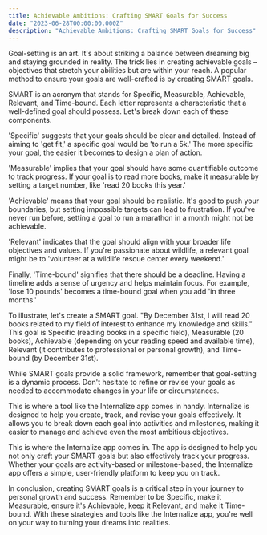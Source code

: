 ```yaml
---
title: Achievable Ambitions: Crafting SMART Goals for Success
date: "2023-06-28T00:00:00.000Z"
description: "Achievable Ambitions: Crafting SMART Goals for Success"
---
```

Goal-setting is an art. It's about striking a balance between dreaming big and staying grounded in reality. The trick lies in creating achievable goals – objectives that stretch your abilities but are within your reach. A popular method to ensure your goals are well-crafted is by creating SMART goals.

SMART is an acronym that stands for Specific, Measurable, Achievable, Relevant, and Time-bound. Each letter represents a characteristic that a well-defined goal should possess. Let's break down each of these components.

'Specific' suggests that your goals should be clear and detailed. Instead of aiming to 'get fit,' a specific goal would be 'to run a 5k.' The more specific your goal, the easier it becomes to design a plan of action.

'Measurable' implies that your goal should have some quantifiable outcome to track progress. If your goal is to read more books, make it measurable by setting a target number, like 'read 20 books this year.'

'Achievable' means that your goal should be realistic. It's good to push your boundaries, but setting impossible targets can lead to frustration. If you've never run before, setting a goal to run a marathon in a month might not be achievable.

'Relevant' indicates that the goal should align with your broader life objectives and values. If you're passionate about wildlife, a relevant goal might be to 'volunteer at a wildlife rescue center every weekend.'

Finally, 'Time-bound' signifies that there should be a deadline. Having a timeline adds a sense of urgency and helps maintain focus. For example, 'lose 10 pounds' becomes a time-bound goal when you add 'in three months.'

To illustrate, let's create a SMART goal. "By December 31st, I will read 20 books related to my field of interest to enhance my knowledge and skills." This goal is Specific (reading books in a specific field), Measurable (20 books), Achievable (depending on your reading speed and available time), Relevant (it contributes to professional or personal growth), and Time-bound (by December 31st).

While SMART goals provide a solid framework, remember that goal-setting is a dynamic process. Don't hesitate to refine or revise your goals as needed to accommodate changes in your life or circumstances.

This is where a tool like the Internalize app comes in handy. Internalize is designed to help you create, track, and revise your goals effectively. It allows you to break down each goal into activities and milestones, making it easier to manage and achieve even the most ambitious objectives.

This is where the Internalize app comes in. The app is designed to help you not only craft your SMART goals but also effectively track your progress. Whether your goals are activity-based or milestone-based, the Internalize app offers a simple, user-friendly platform to keep you on track.

In conclusion, creating SMART goals is a critical step in your journey to personal growth and success. Remember to be Specific, make it Measurable, ensure it's Achievable, keep it Relevant, and make it Time-bound. With these strategies and tools like the Internalize app, you're well on your way to turning your dreams into realities.

